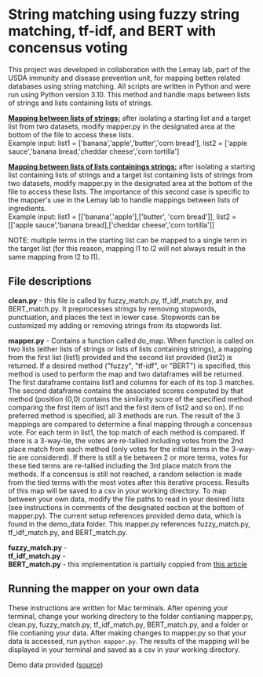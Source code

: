 # String matching using fuzzy string matching, tf-idf, and BERT with concensus voting
This project was developed in collaboration with the Lemay lab, part of the USDA immunity and disease prevention unit, for mapping betten related databases using string matching. All scripts are written in Python and were run using Python version 3.10.
This method and handle maps between lists of strings and lists containing lists of strings.</br>

<ins>**Mapping between lists of strings:**</ins> after isolating a starting list and a target list from two datasets, modify mapper.py in the designated area at the bottom of the file to access these lists.</br>
Example input: list1 = ['banana','apple','butter','corn bread'], list2 = ['apple sauce','banana bread,'cheddar cheese','corn tortilla']</br>

<ins>**Mapping between lists of lists containings strings:**</ins> after isolating a starting list containing lists of strings and a target list containing lists of strings from two datasets, modify mapper.py in the designated area at the bottom of the file to access these lists. 
The importance of this second case is specific to the mapper's use in the Lemay lab to handle mappings between lists of ingredients.</br>
Example input: list1 = [['banana','apple'],['butter', 'corn bread']], list2 = [['apple sauce','banana bread],['cheddar cheese','corn tortilla']]</br>

NOTE: multiple terms in the starting list can be mapped to a single term in the target list (for this reason, mapping l1 to l2 will not always result in the same mapping from l2 to l1).
## File descriptions
**clean.py** - this file is called by fuzzy_match.py, tf_idf_match.py, and BERT_match.py. It preprocesses strings by removing stopwords, punctuation, and places the text in lower case. Stopwords can be customized my adding or removing strings from its stopwords list.</br>

**mapper.py** - Contains a function called do_map. When function is called on two lists (either lists of strings or lists of lists containing strings), a mapping from the first list (list1) provided and the second list provided (list2) is returned. If a desired method ("fuzzy", "tf-idf", or "BERT") is specified, this method is used to perform the map and two dataframes will be returned. The first dataframe contains list1 and columns for each of its top 3 matches. The second dataframe contains the associated scores computed by that method (position (0,0) contains the similarity score of the specified method comparing the first item of list1 and the first item of list2 and so on). If no preferred method is specified, all 3 methods are run. The result of the 3 mappings are compared to determine a final mapping through a concensus vote. For each term in list1, the top match of each method is compared. If there is a 3-way-tie, the votes are re-tallied including votes from the 2nd place match from each method (only votes for the initial terms in the 3-way-tie are considered). If there is still a tie between 2 or more terms, votes for these tied terms are re-tallied including the 3rd place match from the methods. If a concensus is still not reached, a random selection is made from the tied terms with the most votes after this iterative process. Results of this map will be saved to a csv in your working directory. To map between your own data, modify the file paths to read in your desired lists (see instructions in comments of the designated section at the bottom of mapper.py). The current setup references provided demo data, which is found in the demo_data folder. This mapper.py references fuzzy_match.py, tf_idf_match.py, and BERT_match.py.</br>

**fuzzy_match.py** - </br>
**tf_idf_match.py** - </br>
**BERT_match.py** - this implementation is partially coppied from [this article](https://towardsdatascience.com/bert-for-measuring-text-similarity-eec91c6bf9e1) </br>


## Running the mapper on your own data
These instructions are written for Mac terminals. After opening your terminal, change your working directory to the folder contianing mapper.py, clean.py, fuzzy_match.py, tf_idf_match.py, BERT_match.py, and a folder or file contianing your data. After making changes to mapper.py so that your data is accessed, run ```python mapper.py```. The results of the mapping will be displayed in your terminal and saved as a csv in your working directory.


Demo data provided ([source](https://www.kaggle.com/datasets/trolukovich/nutritional-values-for-common-foods-and-products?resource=download))
